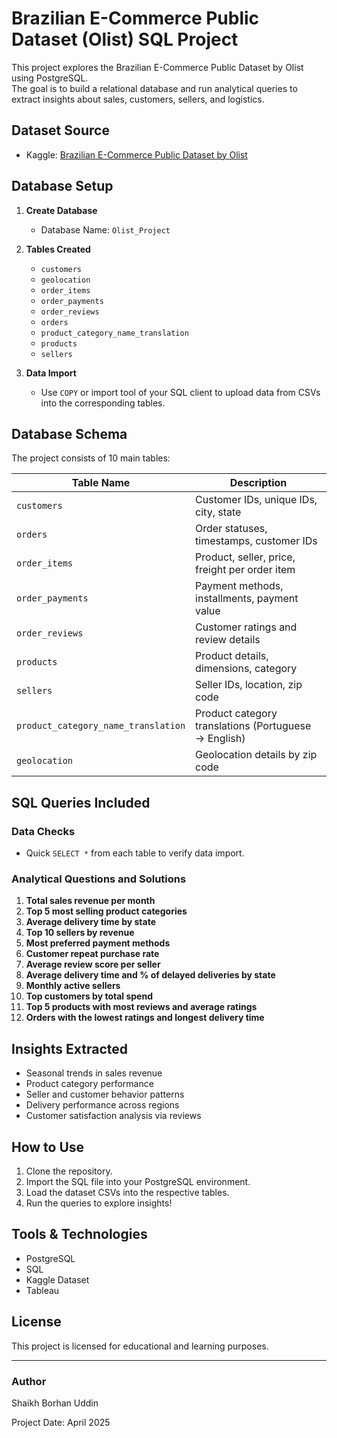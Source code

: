 # Brazilian E-Commerce Public Dataset (Olist) SQL Project

This project explores the Brazilian E-Commerce Public Dataset by Olist using PostgreSQL.  
The goal is to build a relational database and run analytical queries to extract insights about sales, customers, sellers, and logistics.

## Dataset Source

- Kaggle: [Brazilian E-Commerce Public Dataset by Olist](https://www.kaggle.com/datasets/olistbr/brazilian-ecommerce)

## Database Setup

1. **Create Database**
   - Database Name: `Olist_Project`

2. **Tables Created**
   - `customers`
   - `geolocation`
   - `order_items`
   - `order_payments`
   - `order_reviews`
   - `orders`
   - `product_category_name_translation`
   - `products`
   - `sellers`

3. **Data Import**
   - Use `COPY` or import tool of your SQL client to upload data from CSVs into the corresponding tables.

##  Database Schema

The project consists of 10 main tables:

| Table Name                          | Description                                    |
|-------------------------------------|------------------------------------------------|
| `customers`                         | Customer IDs, unique IDs, city, state          |
| `orders`                            | Order statuses, timestamps, customer IDs       |
| `order_items`                       | Product, seller, price, freight per order item |
| `order_payments`                    | Payment methods, installments, payment value   |
| `order_reviews`                     | Customer ratings and review details            |
| `products`                          | Product details, dimensions, category          |
| `sellers`                           | Seller IDs, location, zip code                 |
| `product_category_name_translation` | Product category translations (Portuguese → English) |
| `geolocation`                       | Geolocation details by zip code                |

## SQL Queries Included

### Data Checks
- Quick `SELECT *` from each table to verify data import.

### Analytical Questions and Solutions

1. **Total sales revenue per month**
2. **Top 5 most selling product categories**
3. **Average delivery time by state**
4. **Top 10 sellers by revenue**
5. **Most preferred payment methods**
6. **Customer repeat purchase rate**
7. **Average review score per seller**
8. **Average delivery time and % of delayed deliveries by state**
9. **Monthly active sellers**
10. **Top customers by total spend**
11. **Top 5 products with most reviews and average ratings**
12. **Orders with the lowest ratings and longest delivery time**

## Insights Extracted

- Seasonal trends in sales revenue
- Product category performance
- Seller and customer behavior patterns
- Delivery performance across regions
- Customer satisfaction analysis via reviews

## How to Use

1. Clone the repository.
2. Import the SQL file into your PostgreSQL environment.
3. Load the dataset CSVs into the respective tables.
4. Run the queries to explore insights!

## Tools & Technologies

- PostgreSQL
- SQL
- Kaggle Dataset
- Tableau

## License

This project is licensed for educational and learning purposes.

---

### Author

Shaikh Borhan Uddin 

Project Date: April 2025

